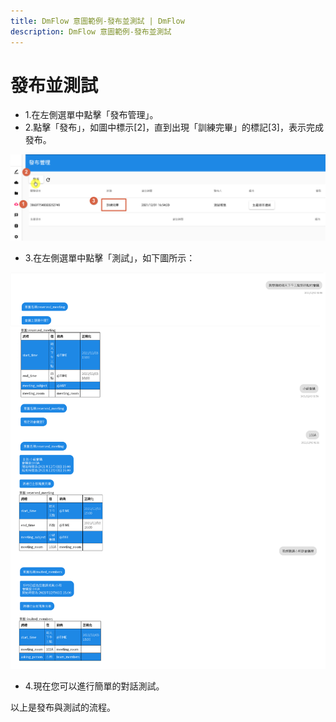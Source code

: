 ```yaml
---
title: DmFlow 意圖範例-發布並測試 | DmFlow
description: DmFlow 意圖範例-發布並測試
---
```


# 發布並測試

- 1.在左側選單中點擊「發布管理」。
- 2.點擊「發布」，如圖中標示[2]，直到出現「訓練完畢」的標記[3]，表示完成發布。

![DmFlow 意圖範例-發布並測試](../../../../../../images/tw/intro-025.png "DmFlow 意圖範例-發布並測試")

- 3.在左側選單中點擊「測試」，如下圖所示：

![DmFlow 意圖範例-發布並測試](../../../../../../images/tw/intro-026.png "DmFlow 意圖範例-發布並測試")

- 4.現在您可以進行簡單的對話測試。

以上是發布與測試的流程。